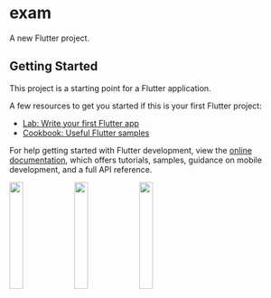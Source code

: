 # exam

A new Flutter project.

## Getting Started

This project is a starting point for a Flutter application.

A few resources to get you started if this is your first Flutter project:

- [Lab: Write your first Flutter app](https://docs.flutter.dev/get-started/codelab)
- [Cookbook: Useful Flutter samples](https://docs.flutter.dev/cookbook)

For help getting started with Flutter development, view the
[online documentation](https://docs.flutter.dev/), which offers tutorials,
samples, guidance on mobile development, and a full API reference.
<p>
<img src= "https://github.com/Meshva30/exam/assets/136339359/4110fded-2985-4243-85df-53bbf73d815c"width=22% heigh=35%>
<img src= "https://github.com/Meshva30/exam/assets/136339359/b4783be7-e484-4ea9-8777-2189ec7aeabd"width=22% heigh=35%>
<img src= "https://github.com/Meshva30/exam/assets/136339359/6e9b1e76-8659-46a3-a6d5-e06934cafef9"width=22% heigh=35%>
  
</p>


